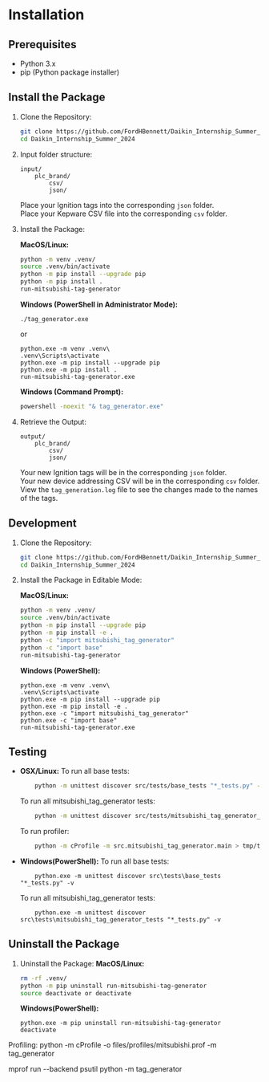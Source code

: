 # Installation

## Prerequisites
- Python 3.x
- pip (Python package installer)

## Install the Package

1. Clone the Repository:
    ```sh
    git clone https://github.com/FordHBennett/Daikin_Internship_Summer_2024.git
    cd Daikin_Internship_Summer_2024
    ```

2. Input folder structure:
    ```
    input/
        plc_brand/
            csv/
            json/
    ```

    Place your Ignition tags into the corresponding `json` folder.\
    Place your Kepware CSV file into the corresponding `csv` folder.

3. Install the Package:

    **MacOS/Linux:**
    ```sh
    python -m venv .venv/
    source .venv/bin/activate
    python -m pip install --upgrade pip
    python -m pip install .
    run-mitsubishi-tag-generator
    ```

    **Windows (PowerShell in Administrator Mode):**
    ```pwsh
    ./tag_generator.exe
    ```
    or
    ```pwsh
    python.exe -m venv .venv\
    .venv\Scripts\activate
    python.exe -m pip install --upgrade pip
    python.exe -m pip install .
    run-mitsubishi-tag-generator.exe
    ```

    **Windows (Command Prompt):**
    ```cmd  
    powershell -noexit "& tag_generator.exe"
    ```

4. Retrieve the Output:
    ```
    output/
        plc_brand/
            csv/
            json/
    ```
    Your new Ignition tags will be in the corresponding `json` folder.\
    Your new device addressing CSV will be in the corresponding `csv` folder.\
    View the `tag_generation.log` file to see the changes made to the names of the tags.

## Development

1. Clone the Repository:
    ```sh
    git clone https://github.com/FordHBennett/Daikin_Internship_Summer_2024.git
    cd Daikin_Internship_Summer_2024
    ```

2. Install the Package in Editable Mode:

    **MacOS/Linux:**
    ```sh
    python -m venv .venv/
    source .venv/bin/activate
    python -m pip install --upgrade pip
    python -m pip install -e .
    python -c "import mitsubishi_tag_generator"
    python -c "import base"
    run-mitsubishi-tag-generator
    ```

    **Windows (PowerShell):**
    ```pwsh
    python.exe -m venv .venv\
    .venv\Scripts\activate
    python.exe -m pip install --upgrade pip
    python.exe -m pip install -e .
    python.exe -c "import mitsubishi_tag_generator"
    python.exe -c "import base"
    run-mitsubishi-tag-generator.exe
    ```

## Testing

- **OSX/Linux:**
    To run all base tests:
    ```sh
        python -m unittest discover src/tests/base_tests "*_tests.py" -v 
    ```
    To run all mitsubishi_tag_generator tests:
    ```sh
        python -m unittest discover src/tests/mitsubishi_tag_generator_tests "*_tests.py" -v 
    ```
    To run profiler:
    ```sh
        python -m cProfile -m src.mitsubishi_tag_generator.main > tmp/tmp.prof
    ```
- **Windows(PowerShell):**
    To run all base tests:
    ```pwsh
        python.exe -m unittest discover src\tests\base_tests "*_tests.py" -v 
    ```
    To run all mitsubishi_tag_generator tests:
    ```pwsh
        python.exe -m unittest discover src\tests\mitsubishi_tag_generator_tests "*_tests.py" -v 
    ```

## Uninstall the Package
1. Uninstall the Package:
    **MacOS/Linux:**
    ```sh
    rm -rf .venv/
    python -m pip uninstall run-mitsubishi-tag-generator
    source deactivate or deactivate
    ```

    **Windows(PowerShell):**
    ```pwsh
    python.exe -m pip uninstall run-mitsubishi-tag-generator
    deactivate
    ```


Profiling: 
python -m cProfile -o files/profiles/mitsubishi.prof -m tag_generator 
 
mprof run --backend psutil python -m tag_generator